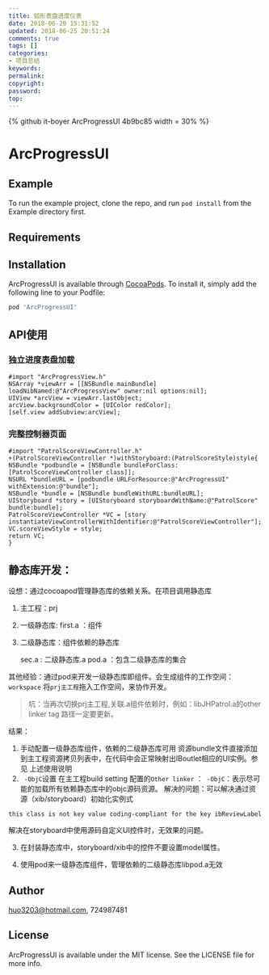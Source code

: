 ```yaml
---
title: 弧形表盘进度仪表
date: 2018-06-20 15:31:52
updated: 2018-06-25 20:51:24
comments: true
tags: []
categories:
- 项目总结
keywords: 
permalink: 
copyright: 
password: 
top:   
---
```

<!--github库卡片-->
{% github it-boyer ArcProgressUI 4b9bc85 width = 30% %}

# ArcProgressUI

## Example

To run the example project, clone the repo, and run `pod install` from the Example directory first.

## Requirements

## Installation

ArcProgressUI is available through [CocoaPods](https://cocoapods.org). To install
it, simply add the following line to your Podfile:

```ruby
pod 'ArcProgressUI'
```

## API使用
### 独立进度表盘加载
```objc
#import "ArcProgressView.h"
NSArray *viewArr = [[NSBundle mainBundle] loadNibNamed:@"ArcProgressView" owner:nil options:nil];
UIView *arcView = viewArr.lastObject;
arcView.backgroundColor = [UIColor redColor];
[self.view addSubview:arcView];
```
### 完整控制器页面
```objc
#import "PatrolScoreViewController.h"
+(PatrolScoreViewController *)withStoryboard:(PatrolScoreStyle)style{
NSBundle *podbundle = [NSBundle bundleForClass:[PatrolScoreViewController class]];
NSURL *bundleURL = [podbundle URLForResource:@"ArcProgressUI" withExtension:@"bundle"];
NSBundle *bundle = [NSBundle bundleWithURL:bundleURL];
UIStoryboard *story = [UIStoryboard storyboardWithName:@"PatrolScore" bundle:bundle];
PatrolScoreViewController *VC = [story instantiateViewControllerWithIdentifier:@"PatrolScoreViewController"];
VC.scoreViewStyle = style;
return VC;
}
```

## 静态库开发：
设想：通过cocoapod管理静态库的依赖关系。在项目调用静态库

1. 主工程：prj
2. 一级静态库: first.a ：组件
3. 二级静态库：组件依赖的静态库

    sec.a    : 二级静态库.a
    pod.a  ：包含二级静态库的集合

其他经验：通过pod来开发一级静态库即组件。会生成组件的工作空间：`workspace` 将`prj主工程`拖入工作空间，来协作开发。
> 坑：当再次切换prj主工程,关联.a组件依赖时，例如：libJHPatrol.a的other linker tag 路径一定要更新。

结果：
1. 手动配置一级静态库组件，依赖的二级静态库可用
资源bundle文件直接添加到主工程资源拷贝列表中，在代码中会正常映射出IBoutlet相应的UI实例。参见 上述使用说明
2. ` -ObjC`设置
在主工程build setting 配置的`Other linker` ：` -ObjC`：表示尽可能的加载所有依赖静态库中的objc源码资源。
解决的问题：可以解决通过资源（xib/storyboard）初始化实例式
```
this class is not key value coding-compliant for the key ibReviewLabel
```
解决在storyboard中使用源码自定义UI控件时，无效果的问题。

3. 在封装静态库中，storyboard/xib中的控件不要设置model属性。

3. 使用pod来一级静态库组件，管理依赖的二级静态库libpod.a无效


## Author

huo3203@hotmail.com, 724987481

## License

ArcProgressUI is available under the MIT license. See the LICENSE file for more info.


